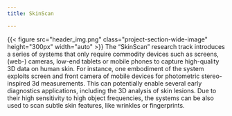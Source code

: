 ```yaml
---
title: SkinScan

---
```

{{< figure src="header_img.png" class="project-section-wide-image" height="300px" width="auto" >}}
The “SkinScan” research track introduces a series of systems that only require commodity devices such as screens, (web-) cameras, low-end tablets or mobile phones to capture high-quality 3D data on human skin. For instance, one embodiment of the system exploits screen and front camera of mobile devices for photometric stereo-inspired 3d measurements. This can potentially enable several early diagnostics applications, including the 3D analysis of skin lesions. Due to their high sensitivity to high object frequencies, the systems can be also used to scan subtle skin features, like wrinkles or fingerprints. 